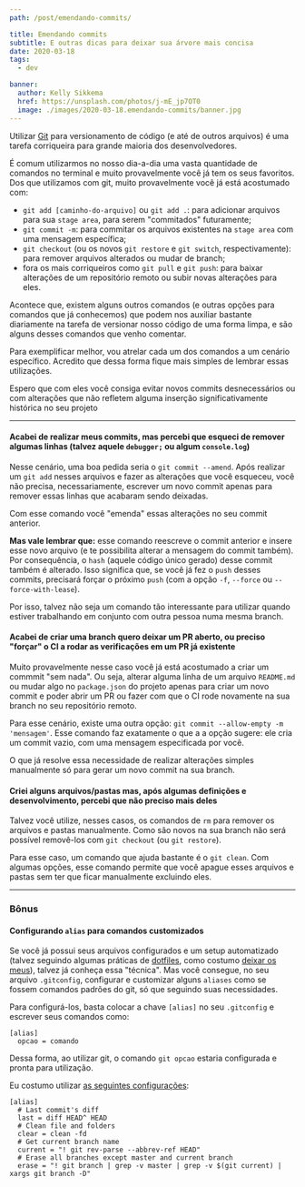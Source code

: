 ```yaml
---
path: /post/emendando-commits/

title: Emendando commits
subtitle: E outras dicas para deixar sua árvore mais concisa
date: 2020-03-18
tags:
  - dev

banner:
  author: Kelly Sikkema
  href: https://unsplash.com/photos/j-mE_jp7OT0
  image: ./images/2020-03-18.emendando-commits/banner.jpg
---
```


Utilizar [Git](https://git-scm.com/) para versionamento de código (e até de outros arquivos) é uma tarefa corriqueira para grande maioria dos desenvolvedores.

É comum utilizarmos no nosso dia-a-dia uma vasta quantidade de comandos no terminal e muito provavelmente você já tem os seus favoritos. Dos que utilizamos com git, muito provavelmente você já está acostumado com:

- `git add [caminho-do-arquivo]` ou `git add .`: para adicionar arquivos para sua `stage area`, para serem "commitados" futuramente;
- `git commit -m`: para commitar os arquivos existentes na `stage area` com uma mensagem específica;
- `git checkout` (ou os novos `git restore` e `git switch`, respectivamente): para remover arquivos alterados ou mudar de branch;
- fora os mais corriqueiros como `git pull` e `git push`: para baixar alterações de um repositório remoto ou subir novas alterações para eles.

Acontece que, existem alguns outros comandos (e outras opções para comandos que já conhecemos) que podem nos auxiliar bastante diariamente na tarefa de versionar nosso código de uma forma limpa, e são alguns desses comandos que venho comentar.

Para exemplificar melhor, vou atrelar cada um dos comandos a um cenário específico. Acredito que dessa forma fique mais simples de lembrar essas utilizações.

Espero que com eles você consiga evitar novos commits desnecessários ou com alterações que não refletem alguma inserção significativamente histórica no seu projeto

---

#### Acabei de realizar meus commits, mas percebi que esqueci de remover algumas linhas (talvez aquele `debugger;` ou algum `console.log`)

Nesse cenário, uma boa pedida seria o `git commit --amend`.
Após realizar um `git add` nesses arquivos e fazer as alterações que você esqueceu, você não precisa, necessariamente, escrever um novo commit apenas para remover essas linhas que acabaram sendo deixadas.

Com esse comando você "emenda" essas alterações no seu commit anterior.

**Mas vale lembrar que:** esse comando reescreve o commit anterior e insere esse novo arquivo (e te possibilita alterar a mensagem do commit também). Por consequência, o `hash` (aquele código único gerado) desse commit também é alterado. Isso significa que, se você já fez o `push` desses commits, precisará forçar o próximo `push` (com a opção `-f`, `--force` ou `--force-with-lease`).

Por isso, talvez não seja um comando tão interessante para utilizar quando estiver trabalhando em conjunto com outra pessoa numa mesma branch.

#### Acabei de criar uma branch quero deixar um PR aberto, ou preciso "forçar" o CI a rodar as verificações em um PR já existente

Muito provavelmente nesse caso você já está acostumado a criar um commmit "sem nada". Ou seja, alterar alguma linha de um arquivo `README.md` ou mudar algo no `package.json` do projeto apenas para criar um novo commit e poder abrir um PR ou fazer com que o CI rode novamente na sua branch no seu repositório remoto.

Para esse cenário, existe uma outra opção: `git commit --allow-empty -m 'mensagem'`.
Esse comando faz exatamente o que a a opção sugere: ele cria um commit vazio, com uma mensagem especificada por você.

O que já resolve essa necessidade de realizar alterações simples manualmente só para gerar um novo commit na sua branch.


#### Criei alguns arquivos/pastas mas, após algumas definições e desenvolvimento, percebi que não preciso mais deles

Talvez você utilize, nesses casos, os comandos de `rm` para remover os arquivos e pastas manualmente. Como são novos na sua branch não será possível removê-los com `git checkout` (ou `git restore`).

Para esse caso, um comando que ajuda bastante é o `git clean`.
Com algumas opções, esse comando permite que você apague esses arquivos e pastas sem ter que ficar manualmente excluindo eles.

---

### Bônus
#### Configurando `alias` para comandos customizados

Se você já possui seus arquivos configurados e um setup automatizado (talvez seguindo algumas práticas de [dotfiles](https://gabrieluizramos.com.br/post/configure-seus-dotfiles/), como costumo [deixar os meus](https://github.com/gabrieluizramos/dotfiles)), talvez já conheça essa "técnica". Mas você consegue, no seu arquivo `.gitconfig`, configurar e customizar alguns `aliases` como se fossem comandos padrões do git, só que seguindo suas necessidades.

Para configurá-los, basta colocar a chave `[alias]` no seu `.gitconfig` e escrever seus comandos como:
```
[alias]
  opcao = comando
```

Dessa forma, ao utilizar git, o comando `git opcao` estaria configurada e pronta para utilização.

Eu costumo utilizar [as seguintes configurações](https://github.com/gabrieluizramos/dotfiles/blob/master/.dotfiles/symlinks/.gitconfig#L17):

```
[alias]
  # Last commit's diff
  last = diff HEAD^ HEAD
  # Clean file and folders
  clear = clean -fd
  # Get current branch name
  current = "! git rev-parse --abbrev-ref HEAD"
  # Erase all branches except master and current branch
  erase = "! git branch | grep -v master | grep -v $(git current) | xargs git branch -D"
```
